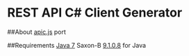 REST API C# Client Generator
=====

##About
[apic.js](https://github.com/temich/apic.js) port

##Requirements
[Java 7](https://www.java.com/en/download/)
Saxon-B [9.1.0.8](https://sourceforge.net/projects/saxon/files/Saxon-B/9.1.0.8/saxonb9-1-0-8j.zip/download) for Java

